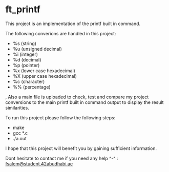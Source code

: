 # ft_printf
This project is an implementation of the printf built in command.

The following converions are handled in this project:
- %s (string)
- %u (unsigned decimal)
- %i (integer)
- %d (decimal)
- %p (pointer)
- %x (lower case hexadecimal)
- %X (upper case hexadecimal)
- %c (character)
- %% (percentage)

, Also a main file is uploaded to check, test and compare my project conversions to the main printf built in command output to display the result similarities.

To run this project please follow the following steps:

- make
- gcc *.c
- ./a.out

I hope that this project will benefit you by gaining sufficient information.

Dont hesitate to contact me if you need any help ^-^ : fsalem@student.42abudhabi.ae
